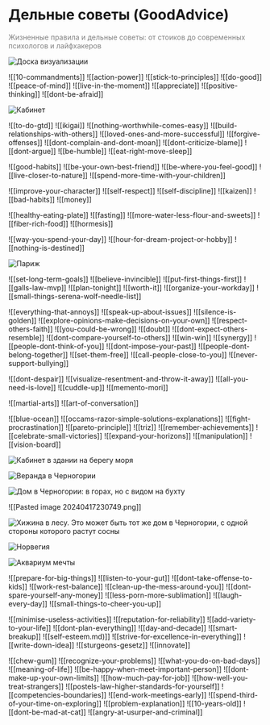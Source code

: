 # Дельные советы (GoodAdvice)

<span style="color: hsl(0 0% 50%)">Жизненные правила и дельные советы: от стоиков до современных психологов и лайфхакеров</span>

<!--
- Я живу на Кипре, в Лимасоле.
- Я каждую неделю обедаю и гуляю со своей дочкой Полиной.
- Я зарабатываю 12 тыс. евро в месяц и больше.
- Каждые три месяца я провожу двухнедельный отпуск в разных странах — в любых, в каких захочу.
- Я разрабатываю Magic Notebook — настолько хорошую программу, что платную подписку на неё ежемесячно покупают сотни тысяч человек.
- Я здоров и красив (для своего возраста).
- У меня есть поместье в Черногории — «деревенька» как у Пашки
- Я настолько богат, что инвестирую в решение глобальных проблем человечества: войны, социальное расслоение, депопуляция и старение населения, загрязнение окружающей среды, гуманизация животноводства за счет альтер-мяса — НИОКР, экспериментальные образцы решений, внедрение и масштабирование.

1. Я очень крутой
2. Я люблю себя таким, какой я есть
3. Сегодня меня переполняет энергия и оптимизм
5. Я верю, что могу всё
4. У меня здоровое тело, блестящий ум, спокойный дух
6. Всё, что в моей жизни происходит, только к лучшему
7. Я строю свою жизнь сам
8. Я прощаю тех, кто причинил мне боль в прошлом, и мирно отдаляюсь от них
9. Я с радостью встречаю вызовы, и мой потенциал справиться с ними безграничен
-->

![Доска визуализации](https://i.imgur.com/BWyMaE9.png)

![[10-commandments]] <!-- Не делай другим того, что не пожелал бы себе -->
![[action-power]] <!-- Будь ответственным за собственную жизнь. Действуй -->
![[stick-to-principles]] <!-- Придерживайся своих принципов и ценностей -->
![[do-good]] <!-- Помогай, делись, делай добро. Но не жди награды -->
![[peace-of-mind]] <!-- Только спокойствие! Не парься и не злись -->
![[live-in-the-moment]] <!-- Живи сейчас… -->
![[appreciate]] <!-- Цени то, что имеешь… -->
![[positive-thinking]] <!-- Развивай позитивное мышление… -->
![[dont-be-afraid]] <!-- Не бойся и рискуй -->

![Кабинет](https://i.imgur.com/QojkKZ6.png)

![[to-do-gtd]] <!-- Планируй свою жизнь и веди списки дел -->
![[ikigai]] <!-- Делай то, что нравится, но за что готовы платить -->
![[nothing-worthwhile-comes-easy]] <!-- Что-то стоящее редко даётся легко… -->
![[build-relationships-with-others]] <!-- Наладь отношения с окружающими -->
![[loved-ones-and-more-successful]] <!-- Общайся с любимыми и успешными -->
![[forgive-offenses]] <!-- Прощай. Будь первым, кто улыбнётся -->
![[dont-complain-and-dont-moan]] <!-- Не жалуйся и не канючь -->
![[dont-criticize-blame]] <!-- Не обвиняй и не критикуй -->
![[dont-argue]] <!-- Не спорь -->
![[be-humble]] <!-- Будь скромнее -->
![[eat-right-move-sleep]] <!-- Правильно питайся, больше двигайся, высыпайся -->

![[good-habits]] <!-- Контрастный душ, дыхательные упражнения, медитация -->
![[be-your-own-best-friend]] <!-- Будь лучшим другом самому себе -->
![[be-where-you-feel-good]] <!-- Будь там, где тебе хорошо -->
![[live-closer-to-nature]] <!-- Живи ближе к природе -->
![[spend-more-time-with-your-children]] <!-- Проводи больше времени с детьми -->

![[improve-your-character]] <!-- Изучай и улучшай свой характер -->
![[self-respect]] <!-- Развивай самоуважение -->
![[self-discipline]] <!-- Развивай самодисциплину -->
![[kaizen]] <!-- Каждый день становись лучше -->
![[bad-habits]] <!-- Брось плохие привычки -->
![[money]] <!-- Не в деньгах счастье. Но с ними всё проще -->

![[healthy-eating-plate]] <!-- Гарвардская «тарелка здорового питания» -->
![[fasting]] <!-- Интервальное голодание или разгрузочный день -->
![[more-water-less-flour-and-sweets]] <!-- Больше воды, меньше выпечки -->
![[fiber-rich-food]] <!-- Каждый день: фасоль, яблоки и цельнозерновой хлеб  -->
![[hormesis]] <!-- Знай меру -->

![[way-you-spend-your-day]] <!-- Как живёшь обычный день, так и всю жизнь -->
![[hour-for-dream-project-or-hobby]] <!-- Час в день — на увлечение / проект -->
![[nothing-is-destined]] <!-- Ничто не предначертано -->

![Париж](https://i.imgur.com/jy6a1R0.jpeg)

![[set-long-term-goals]] <!-- Ставь стратегические цели -->
![[believe-invincible]] <!-- Верь в то, что ты непобедим -->
![[put-first-things-first]] <!-- Делай важные и несрочные дела -->
![[galls-law-mvp]] <!-- Начинай с MVP -->
![[plan-tonight]] <!-- Планируй вечером, подводи итоги утром -->
![[worth-it]] <!-- Стоит ли оно того? -->
![[organize-your-workday]] <!-- Организуй свой рабочий день -->
![[small-things-serena-wolf-needle-list]] <!-- Час в неделю на мелкие дела -->

![[everything-that-annoys]] <!-- То, что раздражает в других, может… -->
![[speak-up-about-issues]] <!-- О проблемах говори прямо -->
![[silence-is-golden]] <!-- Молчание золото -->
![[explore-opinions-make-decisions-on-your-own]] <!-- Слушай, но решай сам -->
![[respect-others-faith]] <!-- Уважай чужую веру -->
![[you-could-be-wrong]] <!-- Ты тоже можешь быть неправ -->
![[doubt]] <!-- Сомневайся даже в том, что хорошо знаешь -->
![[dont-expect-others-resemble]] <!-- Не требуй сходства с собой -->
![[dont-compare-yourself-to-others]] <!-- Не сравнивай себя с другими -->
![[win-win]] <!-- Выбирай стратегию обоюдной выгоды -->
![[synergy]] <!-- Ищи возможности синергии -->
![[people-dont-think-of-you]] <!-- Люди заняты собой и не думают о тебе -->
![[dont-impose-your-past]] <!-- Не навязывай свое прошлое -->
![[people-dont-belong-together]] <!-- Люди не принадлежат друг другу -->
![[set-them-free]] <!-- Всегда отпускай уходящих -->
![[call-people-close-to-you]] <!-- Звони и пиши близким -->
![[never-support-bullying]] <!-- Никогда не участвуй в травле -->

![[dont-despair]] <!-- Не унывай -->
![[visualize-resentment-and-throw-it-away]] <!-- Представь обиду и выбрось -->
![[all-you-need-is-love]] <!-- Ведь всё, что нам нужно, - это только любовь -->
![[cuddle-up]] <!-- Обнимайся не менее 8 раз за день. -->
![[memento-mori]] <!-- Думай о смерти -->

![[martial-arts]] <!-- Занимайся единоборствами -->
![[art-of-conversation]] <!-- Совершенствуй искусство беседы -->

![[blue-ocean]] <!-- Ищи области с низкой конкуренцией -->
![[occams-razor-simple-solutions-explanations]] <!-- Самое простое — верное -->
![[fight-procrastination]] <!-- Борись с прокрастинацией -->
![[pareto-principle]] <!-- Применяй правило Парето при выборе задачи  -->
![[triz]] <!-- Используй теорию решения изобретательских задач -->
![[remember-achievements]] <!-- Помни о достижениях -->
![[celebrate-small-victories]] <!-- Празднуй даже маленькие победы -->
![[expand-your-horizons]] <!-- Расширяй кругозор и больше общайся -->
![[manipulation]] <!-- Не давай собой манипулировать -->
![[vision-board]] <!-- Заведи доску визуализации -->

![Кабинет в здании на берегу моря](https://i.imgur.com/fWOe5Rp.jpeg)

![Веранда в Черногории](https://i.imgur.com/OdA0mMS.jpeg)

![Дом в Черногории: в горах, но с видом на бухту](https://i.imgur.com/42s7SXW.jpeg)

![[Pasted image 20240417230749.png]]

![Хижина в лесу. Это может быть тот же дом в Черногории, с одной стороны которого растут сосны](https://i.imgur.com/yhR2hZX.jpeg)

![Норвегия](https://i.imgur.com/HSfn0ci.jpeg)

![Аквариум мечты](https://i.imgur.com/ZUwpVU4.jpeg)

![[prepare-for-big-things]] <!-- Заранее готовься к большим событиям -->
![[listen-to-your-gut]] <!-- Слушай внутренний голос -->
![[dont-take-offense-to-kids]] <!-- Не обижайся на детей -->
![[work-rest-balance]] <!-- Не перерабытывай, но и бездельничай в меру -->
![[clean-up-the-mess-around-you]] <!-- Наведи порядок вокруг себя -->
![[dont-spare-yourself-any-money]] <!-- Не жалей на себя денег -->
![[less-porn-more-sublimation]] <!-- Меньше порно, больше сублимации -->
![[laugh-every-day]] <!-- Смейся каждый день -->
![[small-things-to-cheer-you-up]] <!-- Приятные мелочи для настроения -->

![[minimise-useless-activities]] <!-- Минимизируй бесполезные занятия -->
![[reputation-for-reliability]] <!-- Поддерживай репутацию надежного человека-->
![[add-variety-to-your-life]] <!-- Добавь разнообразия в свою жизнь -->
![[dont-plan-everything]] <!-- Не планируй и не жди всё подряд -->
![[day-and-decade]] <!-- Люди не дооценивают то, что можно достичь за 10 лет -->
![[smart-breakup]] <!-- Расставайтесь по-хорошему -->
![[self-esteem.md)]] <!-- Проводи самооценку -->
![[strive-for-excellence-in-everything]] <!-- Стремись к совершенству -->
![[write-down-idea]] <!-- Записывай свои идеи -->
![[sturgeons-gesetz]] <!-- 90% всего — хлам, ищи оставшиеся 10% -->
![[innovate]] <!-- Кто-то же должен изобретать фантастические вещи… -->

![[chew-gum]] <!-- Жуй жвачку, чтобы успокоиться -->
![[recognize-your-problems]] <!-- Чтобы осознать свои проблемы… -->
![[what-you-do-on-bad-days]] <!-- То, что ты делаешь в плохие дни, важнее… -->
![[meaning-of-life]] <!-- Чтобы не мучиться экзистенциальными вопросами… -->
![[be-happy-when-meet-important-person]] <!-- Будь счастлив при встрече -->
![[dont-make-up-your-own-limits]] <!-- Не придумывай себе границы -->
![[how-much-pay-for-job]] <!-- Когда не знаешь, сколько заплатить человеку… -->
![[how-well-you-treat-strangers]] <!-- О тебе судят по тому, как ты… -->
![[postels-law-higher-standards-for-yourself]] <!-- Будь к себе строже -->
![[competencies-boundaries]] <!-- Знай границы своих компетенций -->
![[end-work-meetings-early]] <!-- Заканчивай рабочие встречи пораньше -->
![[spend-third-of-your-time-on-exploring]] <!-- Трать треть времени на новое -->
![[problem-explanation]] <!-- Объясняй свои сложности -->
![[10-years-old]] <!-- Люди идеализируют время, когда им было 10 лет -->
![[dont-be-mad-at-cat]] <!-- Не злись на кошку -->
![[angry-at-usurper-and-criminal]] <!-- А на Путена злиться — это нормально -->
